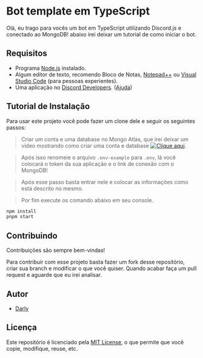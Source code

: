 # Bot template em TypeScript

Olá, eu trago para vocês um bot em TypeScript utilizando Discord.js e conectado ao MongoDB! abaixo irei deixar um tutorial de como iniciar o bot.

## Requisitos

- Programa [Node.js](https://nodejs.org/) instalado.
- Algum editor de texto, recomendo Bloco de Notas, [Notepad++](https://notepad-plus-plus.org/downloads/v8.5.2/) ou [Visual Studio Code](https://code.visualstudio.com) (para pessoas experientes).
- Uma aplicação no [Discord Developers](https://discord.com/developers/applications). ([Ajuda](#como-criar-uma-aplicação))

## Tutorial de Instalação

Para usar este projeto você pode fazer um clone dele e seguir os seguintes passos:

> Criar um conta e uma database no Mongo Atlas, que irei deixar um video mostrando como criar uma conta e database [![Clique aqui](https://www.google.com/url?sa=i&url=https%3A%2F%2Fmedium.com%2Freprogramabr%2Fconectando-no-banco-de-dados-cloud-mongodb-atlas-bca63399693f&psig=AOvVaw3DcmpFflyLJh8V-7DDk6d7&ust=1693355032315000&source=images&cd=vfe&opi=89978449&ved=0CBAQjRxqFwoTCMDD0ZvNgIEDFQAAAAAdAAAAABAE)](https://cdn.discordapp.com/attachments/1132437933597675641/1144341684923150508/Projects___Cloud__MongoDB_Cloud_Mozilla_Firefox_2023-08-24_15-41-49.mp4).

> Após isso renomeie o arquivo `.env-example` para `.env`, lá você colocará o token da sua aplicação e o link de conexão com o MongoDB!

> Após esse passo basta entrar nele e colocar as informações como está descrito no mesmo.

> Por fim execute os comando abaixo em seu console.

```bash
npm install
pnpm start
```

## Contribuindo

Contribuições são sempre bem-vindas!

Para contribuir com esse projeto basta fazer um fork desse repositório, criar sua branch e modificar o que você quiser. Quando acabar faça um pull request e aguarde que eu irei analisar.

## Autor

- [Darly](https://www.github.com/darlyzin)

## Licença

Este repositório é licenciado pela [MIT License](https://choosealicense.com/licenses/mit/), o que permite que você copie, modifique, reuse, etc.
